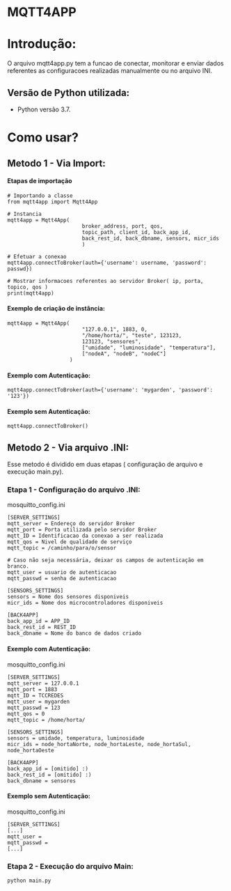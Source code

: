 # MQTT4APP
# Introdução:
<p>O arquivo mqtt4app.py tem a funcao de conectar, monitorar e enviar dados referentes as configuracoes realizadas manualmente ou no arquivo INI.</p>

## Versão de Python utilizada:
+ Python versão 3.7.

# Como usar?
## Metodo 1 - Via Import:

#### Etapas de importação
```
# Importando a classe 
from mqtt4app import Mqtt4App

# Instancia 
mqtt4app = Mqtt4App(
                        broker_address, port, qos,
                        topic_path, client_id, back_app_id,
                        back_rest_id, back_dbname, sensors, micr_ids
                        )

# Efetuar a conexao
mqtt4app.connectToBroker(auth={'username': username, 'password': passwd})

# Mostrar informacoes referentes ao servidor Broker( ip, porta, topico, qos )
print(mqtt4app)
```
#### Exemplo de criação de instância:
```
mqtt4app = Mqtt4App(
                        "127.0.0.1", 1883, 0,
                        "/home/horta/", "teste", 123123,
                        123123, "sensores", 
                        ["umidade", "luminosidade", "temperatura"], 
                        ["nodeA", "nodeB", "nodeC"]
                    )
```

#### Exemplo com Autenticação:
```
mqtt4app.connectToBroker(auth={'username': 'mygarden', 'password': '123'})
```
#### Exemplo sem Autenticação:
```
mqtt4app.connectToBroker()
```

## Metodo 2 - Via arquivo .INI:
<p>Esse metodo é dividido em duas etapas ( configuração de arquivo e execução main.py).</p>

### Etapa 1 - Configuração do arquivo .INI:

mosquitto_config.ini
```
[SERVER_SETTINGS]
mqtt_server = Endereço do servidor Broker
mqtt_port = Porta utilizada pelo servidor Broker
mqtt_ID = Identificacao da conexao a ser realizada
mqtt_qos = Nivel de qualidade de serviço
mqtt_topic = /caminho/para/o/sensor

# Caso não seja necessária, deixar os campos de autenticação em branco.
mqtt_user = usuario de autenticacao
mqtt_passwd = senha de autenticacao

[SENSORS_SETTINGS]
sensors = Nome dos sensores disponiveis
micr_ids = Nome dos microcontroladores disponiveis

[BACK4APP]
back_app_id = APP_ID
back_rest_id = REST_ID
back_dbname = Nome do banco de dados criado
```

#### Exemplo com Autenticação:
mosquitto_config.ini
```
[SERVER_SETTINGS]
mqtt_server = 127.0.0.1
mqtt_port = 1883
mqtt_ID = TCCREDES
mqtt_user = mygarden
mqtt_passwd = 123
mqtt_qos = 0
mqtt_topic = /home/horta/

[SENSORS_SETTINGS]
sensors = umidade, temperatura, luminosidade
micr_ids = node_hortaNorte, node_hortaLeste, node_hortaSul, node_hortaOeste

[BACK4APP]
back_app_id = [omitido] :)
back_rest_id = [omitido] :)
back_dbname = sensores
```

#### Exemplo sem Autenticação:
mosquitto_config.ini
```
[SERVER_SETTINGS]
[...]
mqtt_user = 
mqtt_passwd = 
[...]
```

### Etapa 2 - Execução do arquivo Main:
```
python main.py
```

